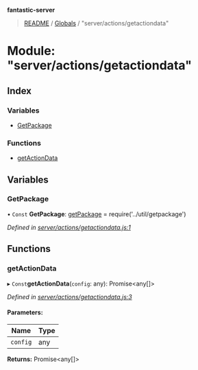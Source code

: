 **fantastic-server**

> [README](../README.md) / [Globals](../globals.md) / "server/actions/getactiondata"

# Module: "server/actions/getactiondata"

## Index

### Variables

* [GetPackage](_server_actions_getactiondata_.md#getpackage)

### Functions

* [getActionData](_server_actions_getactiondata_.md#getactiondata)

## Variables

### GetPackage

• `Const` **GetPackage**: [getPackage](_server_util_getpackage_.md#getpackage) = require('../util/getpackage')

*Defined in [server/actions/getactiondata.js:1](https://github.com/besimorhino/project-fantastic/blob/a9b4b41/server/actions/getactiondata.js#L1)*

## Functions

### getActionData

▸ `Const`**getActionData**(`config`: any): Promise\<any[]>

*Defined in [server/actions/getactiondata.js:3](https://github.com/besimorhino/project-fantastic/blob/a9b4b41/server/actions/getactiondata.js#L3)*

#### Parameters:

Name | Type |
------ | ------ |
`config` | any |

**Returns:** Promise\<any[]>
